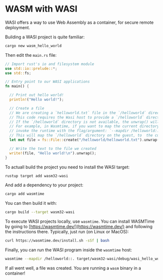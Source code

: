 # WASM with WASI

WASI offers a way to use Web Assembly as a container, for secure remote deployment.

Building a WASI project is quite familiar:

```bash
cargo new wasm_hello_world
```

Then edit the `main.rs` file:

```rust
// Import rust's io and filesystem module
use std::io::prelude::*;
use std::fs;

// Entry point to our WASI applications
fn main() {

  // Print out hello world!
  println!("Hello world!");

  // Create a file
  // We are creating a `helloworld.txt` file in the `/helloworld` directory
  // This code requires the Wasi host to provide a `/helloworld` directory on the guest.
  // If the `/helloworld` directory is not available, the unwrap() will cause this program to panic.
  // For example, in Wasmtime, if you want to map the current directory to `/helloworld`,
  // invoke the runtime with the flag/argument: `--mapdir /helloworld::.`
  // This will map the `/helloworld` directory on the guest, to  the current directory (`.`) on the host
  let mut file = fs::File::create("/helloworld/helloworld.txt").unwrap();

  // Write the text to the file we created
  write!(file, "Hello world!\n").unwrap();
}
```

To actuall build the project you need to install the WASI target:

```bash
rustup target add wasm32-wasi
```

And add a dependency to your project:

```bash
cargo add wasmtime
```

You can then build it with:

```bash
cargo build --target wasm32-wasi
```

To execute WASI projects locally, use `wasmtime`. You can install WASMTime by going to [https://wasmtime.dev/](https://wasmtime.dev/) and following the instructions there. Typically, just run (on Linux or MacOS):

```bash
curl https://wasmtime.dev/install.sh -sSf | bash
```

Finally, you can run the WASI program inside the `wasmtime` host:

```bash
wasmtime --mapdir /helloworld::. target/wasm32-wasi/debug/wasi_hello_world.wasm
```

If all went well, a file was created. You are running a `wasm` binary in a container!